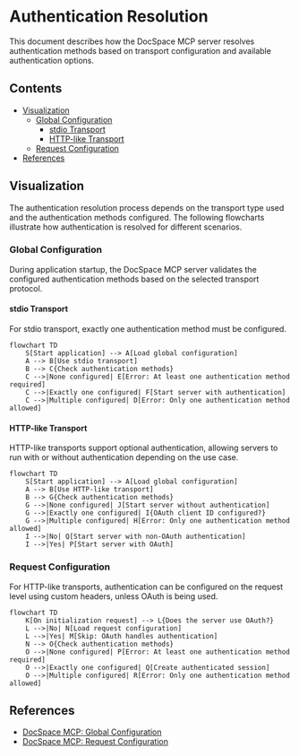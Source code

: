 # Authentication Resolution

This document describes how the DocSpace MCP server resolves authentication
methods based on transport configuration and available authentication options.

## Contents

- [Visualization](#visualization)
	- [Global Configuration](#global-configuration)
		- [stdio Transport](#stdio-transport)
		- [HTTP-like Transport](#http-like-transport)
	- [Request Configuration](#request-configuration)
- [References](#references)

## Visualization

The authentication resolution process depends on the transport type used and the
authentication methods configured. The following flowcharts illustrate how
authentication is resolved for different scenarios.

### Global Configuration

During application startup, the DocSpace MCP server validates the configured
authentication methods based on the selected transport protocol.

#### stdio Transport

For stdio transport, exactly one authentication method must be configured.

```mermaid
flowchart TD
	S[Start application] --> A[Load global configuration]
	A --> B[Use stdio transport]
	B --> C{Check authentication methods}
	C -->|None configured| E[Error: At least one authentication method required]
	C -->|Exactly one configured| F[Start server with authentication]
	C -->|Multiple configured| D[Error: Only one authentication method allowed]
```

#### HTTP-like Transport

HTTP-like transports support optional authentication, allowing servers to run
with or without authentication depending on the use case.

```mermaid
flowchart TD
	S[Start application] --> A[Load global configuration]
	A --> B[Use HTTP-like transport]
	B --> G{Check authentication methods}
	G -->|None configured| J[Start server without authentication]
	G -->|Exactly one configured| I{OAuth client ID configured?}
	G -->|Multiple configured| H[Error: Only one authentication method allowed]
	I -->|No| Q[Start server with non-OAuth authentication]
	I -->|Yes| P[Start server with OAuth]
```

### Request Configuration

For HTTP-like transports, authentication can be configured on the request level
using custom headers, unless OAuth is being used.

```mermaid
flowchart TD
	K[On initialization request] --> L{Does the server use OAuth?}
	L -->|No| N[Load request configuration]
	L -->|Yes| M[Skip: OAuth handles authentication]
	N --> O{Check authentication methods}
	O -->|None configured| P[Error: At least one authentication method required]
	O -->|Exactly one configured| Q[Create authenticated session]
	O -->|Multiple configured| R[Error: Only one authentication method allowed]
```

## References

- [DocSpace MCP: Global Configuration]
- [DocSpace MCP: Request Configuration]

<!-- Footnotes -->

[DocSpace MCP: Global Configuration]: ./global-configuration.md
[DocSpace MCP: Request Configuration]: ./request-configuration.md
